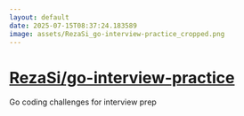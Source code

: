 ```yaml
---
layout: default
date: 2025-07-15T08:37:24.183589
image: assets/RezaSi_go-interview-practice_cropped.png
---
```


# [RezaSi/go-interview-practice](https://github.com/RezaSi/go-interview-practice)

Go coding challenges for interview prep
